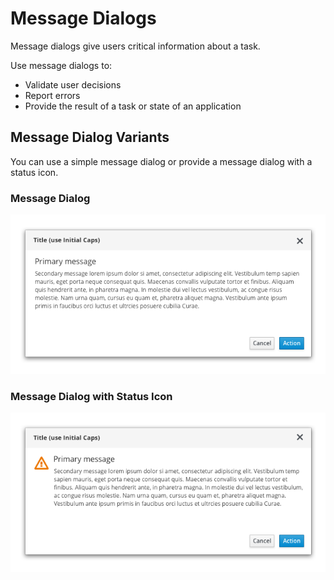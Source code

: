 # Message Dialogs

Message dialogs give users critical information about a task.

Use message dialogs to:
- Validate user decisions
- Report errors
- Provide the result of a task or state of an application

## Message Dialog Variants
You can use a simple message dialog or provide a message dialog with a status icon.

### Message Dialog
![Message Dialog Without Icon](./img/msg-dialog-withouticon.png)

### Message Dialog with Status Icon
![Message Dialog With Icon](./img/msg-dialog-withicon.png)
